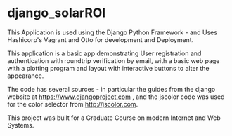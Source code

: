 # django_solarROI

This Application is used using the Django Python Framework - and Uses Hashicorp's Vagrant and Otto for development and Deployment.

This application is a basic app demonstrating User registration and authentication with roundtrip verification by email, with a basic
web page with a plotting program and layout with interactive buttons to alter the appearance.

The code has several sources - in particular the guides from the django website at https://www.djangoproject.com ,  and the jscolor
code was used for the color selector from http://jscolor.com.

This project was built for a Graduate Course on modern Internet and Web Systems.
